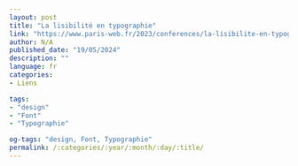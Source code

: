 ```yaml
---
layout: post
title: "La lisibilité en typographie"
link: "https://www.paris-web.fr/2023/conferences/la-lisibilite-en-typographie.php"
author: N/A
published_date: "19/05/2024"
description: ""
language: fr
categories:
- Liens

tags:
- "design"
- "Font"
- "Typographie"

og-tags: "design, Font, Typographie"
permalink: /:categories/:year/:month/:day/:title/
---
```

